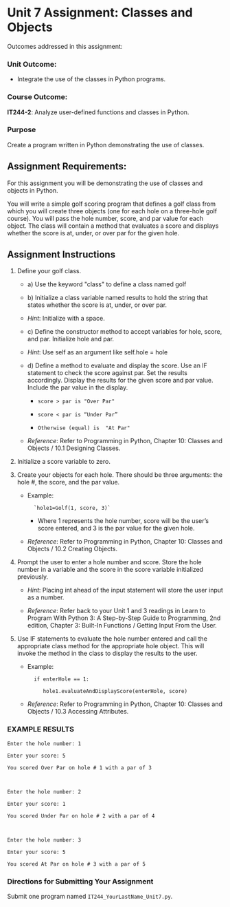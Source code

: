 # Unit 7 Assignment: Classes and Objects

Outcomes addressed in this assignment: 

### Unit Outcome: 

- Integrate the use of the classes in Python programs.

### Course Outcome: 

**IT244-2**: Analyze user-defined functions and classes in Python. 

### Purpose

Create a program written in Python demonstrating the use of classes.

## Assignment Requirements:

For this assignment you will be demonstrating the use of classes and objects in Python.

You will write a simple golf scoring program that defines a golf class from which you will create three objects (one for each hole on a three-hole golf course). You will pass the hole number, score, and par value for each object. The class will contain a method that evaluates a score and displays whether the score is at, under, or over par for the given hole.

## Assignment Instructions

1. Define your golf class.

	- a) Use the keyword "class" to define a class named golf

	- b) Initialize a class variable named results to hold the string that states whether the score is at, under, or over par.

	- *Hint*: Initialize with a space.

	- c) Define the constructor method to accept variables for hole, score, and par. Initialize hole and par.

	- *Hint*: Use self as an argument like self.hole = hole

	- d) Define a method to evaluate and display the score. Use an IF statement to check the score against par. Set the results accordingly. Display the results for the given score and par value. Include the par value in the display.

		- `score > par is "Over Par"`

		- `score < par is “Under Par”`

		- `Otherwise (equal) is  "At Par"`

	- *Reference*: Refer to Programming in Python, Chapter 10: Classes and Objects / 10.1 Designing Classes.

2. Initialize a score variable to zero.

3. Create your objects for each hole. There should be three arguments: the hole #, the score, and the par value.

	- Example:

			`hole1=Golf(1, score, 3)`

		- Where 1 represents the hole number, score will be the user’s score entered, and 3 is the par value for the given hole.

	- *Reference*: Refer to Programming in Python, Chapter 10: Classes and Objects / 10.2 Creating Objects.

4. Prompt the user to enter a hole number and score. Store the hole number in a variable and the score in the score variable initialized previously.

	- *Hint*: Placing int ahead of the input statement will store the user input as a number.

	- *Reference*: Refer back to your Unit 1 and 3 readings in Learn to Program With Python 3: A Step-by-Step Guide to Programming, 2nd edition, Chapter 3: Built-In Functions / Getting Input From the User.

5. Use IF statements to evaluate the hole number entered and call the appropriate class method for the appropriate hole object. This will invoke the method in the class to display the results to the user.

	- Example:

			if enterHole == 1:
			
			   hole1.evaluateAndDisplayScore(enterHole, score)

	- *Reference*: Refer to Programming in Python, Chapter 10: Classes and Objects / 10.3 Accessing Attributes.

### EXAMPLE RESULTS

	Enter the hole number: 1
	
	Enter your score: 5
	
	You scored Over Par on hole # 1 with a par of 3
	
	 
	
	Enter the hole number: 2
	
	Enter your score: 1
	
	You scored Under Par on hole # 2 with a par of 4
	
	 
	
	Enter the hole number: 3
	
	Enter your score: 5
	
	You scored At Par on hole # 3 with a par of 5

### Directions for Submitting Your Assignment

Submit one program named `IT244_YourLastName_Unit7.py`.